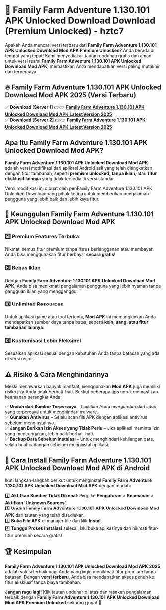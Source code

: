 # 🎯 Family Farm Adventure 1.130.101 APK Unlocked Download  Download (Premium Unlocked) -  hztc7

Apakah Anda mencari versi terbaru dari **Family Farm Adventure 1.130.101 APK Unlocked Download Mod APK Premium Unlocked**? Anda berada di tempat yang tepat! Kami menyediakan tautan unduhan gratis dan aman untuk versi resmi **Family Farm Adventure 1.130.101 APK Unlocked Download Mod APK**, memastikan Anda mendapatkan versi paling mutakhir dan terpercaya.

## 🔥 Family Farm Adventure 1.130.101 APK Unlocked Download Mod APK 2025 (Versi Terbaru)

✅ **Download [Server 1]** 👉👉 [**Family Farm Adventure 1.130.101 APK Unlocked Download Mod APK Latest Version 2025**](https://momento.my/?title=Family_Farm_Adventure_1.130.101_APK_Unlocked_Download)  
✅ **Download [Server 2]** 👉👉 [**Family Farm Adventure 1.130.101 APK Unlocked Download Mod APK Latest Version 2025**](https://momento.my/?title=Family_Farm_Adventure_1.130.101_APK_Unlocked_Download)  

## Apa Itu Family Farm Adventure 1.130.101 APK Unlocked Download Mod APK?

**Family Farm Adventure 1.130.101 APK Unlocked Download Mod APK** adalah versi modifikasi dari aplikasi Android asli yang telah ditingkatkan dengan fitur tambahan, seperti **premium unlocked**, **tanpa iklan**, atau **fitur eksklusif lainnya** yang tidak tersedia di versi standar.

Versi modifikasi ini dibuat oleh penFamily Farm Adventure 1.130.101 APK Unlocked Downloadbang pihak ketiga untuk memberikan pengalaman pengguna yang lebih baik dan lebih kaya fitur.

## 🎯 Keunggulan Family Farm Adventure 1.130.101 APK Unlocked Download Mod APK

### 1️⃣ Premium Features Terbuka
Nikmati semua fitur premium tanpa harus berlangganan atau membayar. Anda bisa menggunakan fitur berbayar **secara gratis!**

### 2️⃣ Bebas Iklan
Dengan **Family Farm Adventure 1.130.101 APK Unlocked Download Mod APK**, Anda bisa menikmati pengalaman pengguna yang lebih nyaman tanpa gangguan iklan yang mengganggu.

### 3️⃣ Unlimited Resources
Untuk aplikasi game atau tool tertentu, **Mod APK** ini memungkinkan Anda mendapatkan sumber daya tanpa batas, seperti **koin, uang, atau fitur tambahan lainnya**.

### 4️⃣ Kustomisasi Lebih Fleksibel
Sesuaikan aplikasi sesuai dengan kebutuhan Anda tanpa batasan yang ada di versi resmi.

## ⚠️ Risiko & Cara Menghindarinya

Meski menawarkan banyak manfaat, menggunakan **Mod APK** juga memiliki risiko jika Anda tidak berhati-hati. Berikut beberapa tips untuk memastikan keamanan perangkat Anda:

✅ **Unduh dari Sumber Terpercaya** – Pastikan Anda mengunduh dari situs yang terpercaya untuk menghindari malware.  
✅ **Gunakan Antivirus** – Selalu scan file APK dengan aplikasi antivirus sebelum menginstalnya.  
✅ **Jangan Berikan Izin Akses yang Tidak Perlu** – Jika aplikasi meminta izin yang mencurigakan, lebih baik berhati-hati.  
✅ **Backup Data Sebelum Instalasi** – Untuk menghindari kehilangan data, selalu buat cadangan sebelum menginstal aplikasi.

## 📌 Cara Install Family Farm Adventure 1.130.101 APK Unlocked Download Mod APK di Android

Ikuti langkah-langkah berikut untuk menginstal **Family Farm Adventure 1.130.101 APK Unlocked Download Mod APK** dengan mudah:

1️⃣ **Aktifkan Sumber Tidak Dikenal**: Pergi ke **Pengaturan** > **Keamanan** > **Aktifkan 'Unknown Sources'**.  
2️⃣ **Unduh Family Farm Adventure 1.130.101 APK Unlocked Download Mod APK** dari tautan yang telah disediakan.  
3️⃣ **Buka File APK** di manajer file dan klik **Instal**.  
4️⃣ **Tunggu Proses Instalasi** selesai, lalu buka aplikasinya dan nikmati fitur-fitur premium secara gratis!

## 🏆 Kesimpulan

**Family Farm Adventure 1.130.101 APK Unlocked Download Mod APK 2025** adalah solusi terbaik bagi Anda yang ingin menikmati fitur premium tanpa batasan. Dengan **versi terbaru**, Anda bisa mendapatkan akses penuh ke fitur eksklusif tanpa biaya tambahan.

**Jangan ragu lagi!** Klik tautan unduhan di atas dan rasakan pengalaman terbaik dengan **Family Farm Adventure 1.130.101 APK Unlocked Download Mod APK Premium Unlocked** sekarang juga! 🚀
